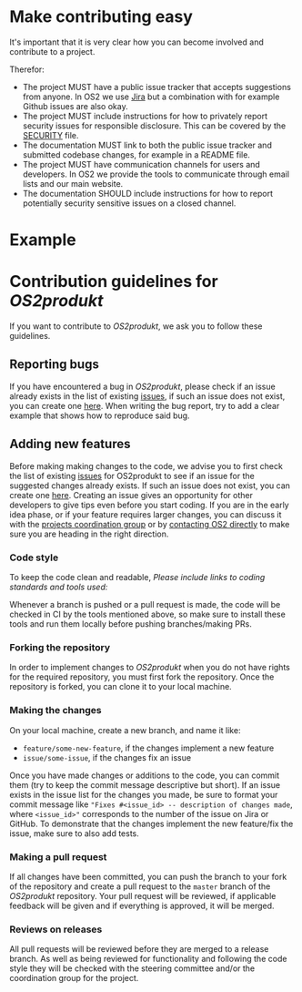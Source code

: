 # Make contributing easy

It's important that it is very clear how you can become involved and contribute to a project.

Therefor:

* The project MUST have a public issue tracker that accepts suggestions from anyone. In OS2 we use [Jira](https://os2web.atlassian.net/) but a combination with for example Github issues are also okay.
* The project MUST include instructions for how to privately report security issues for responsible disclosure. This can be covered by the [SECURITY](SECURITY.md) file.
* The documentation MUST link to both the public issue tracker and submitted codebase changes, for example in a README file.
* The project MUST have communication channels for users and developers. In OS2 we provide the tools to communicate through email lists and our main website.
* The documentation SHOULD include instructions for how to report potentially security sensitive issues on a closed channel.

# Example

# Contribution guidelines for *OS2produkt*

If you want to contribute to *OS2produkt*, we ask you to follow these guidelines.

## Reporting bugs
If you have encountered a bug in *OS2produkt*, please check if an issue already exists in the list of existing [issues](https://os2web.atlassian.net/), if such an issue does not exist, you can create one [here](https://os2web.atlassian.net/). When writing the bug report, try to add a clear example that shows how to reproduce said bug.

## Adding new features
Before making making changes to the code, we advise you to first check the list of existing [issues](https://os2web.atlassian.net/) for OS2produkt to see if an issue for the suggested changes already exists. If such an issue does not exist, you can create one [here](https://os2web.atlassian.net/). Creating an issue gives an opportunity for other developers to give tips even before you start coding. If you are in the early idea phase, or if your feature requires larger changes, you can discuss it with the [projects coordination group](https://os2.eu) or by [contacting OS2 directly](https://os2.eu/kontakt) to make sure you are heading in the right direction.

### Code style
To keep the code clean and readable, *Please include links to coding standards and tools used:*

Whenever a branch is pushed or a pull request is made, the code will be checked in CI by the tools mentioned above, so make sure to install these tools and run them locally before pushing branches/making PRs.

### Forking the repository
In order to implement changes to *OS2produkt* when you do not have rights for the required repository, you must first fork the repository. Once the repository is forked, you can clone it to your local machine.

### Making the changes
On your local machine, create a new branch, and name it like:
- `feature/some-new-feature`, if the changes implement a new feature
- `issue/some-issue`, if the changes fix an issue

Once you have made changes or additions to the code, you can commit them (try to keep the commit message descriptive but short). If an issue exists in the issue list for the changes you made, be sure to format your commit message like `"Fixes #<issue_id> -- description of changes made`, where `<issue_id>"` corresponds to the number of the issue on Jira or GitHub. To demonstrate that the changes implement the new feature/fix the issue, make sure to also add tests.

### Making a pull request
If all changes have been committed, you can push the branch to your fork of the repository and create a pull request to the `master` branch of the *OS2produkt* repository. Your pull request will be reviewed, if applicable feedback will be given and if everything is approved, it will be merged.

### Reviews on releases

All pull requests will be reviewed before they are merged to a release branch. As well as being reviewed for functionality and following the code style they will be checked with the steering committee and/or the coordination group for the project.
